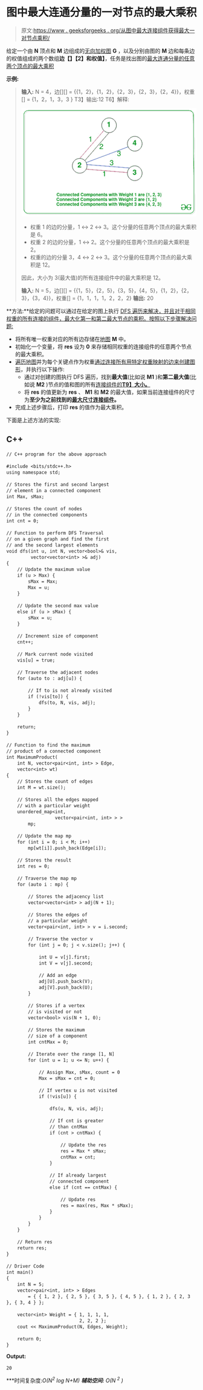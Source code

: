 # 图中最大连通分量的一对节点的最大乘积

> 原文:[https://www . geeksforgeeks . org/从图中最大连接组件获得最大一对节点乘积/](https://www.geeksforgeeks.org/maximum-product-of-a-pair-of-nodes-from-largest-connected-component-in-a-graph/)

给定一个由 **N** 顶点和 **M** 边组成的[无向加权图](https://www.geeksforgeeks.org/graph-and-its-representations/) **G** ，以及分别由图的 **M** 边和每条边的权值组成的两个数组**边【】【2】**和**权值】**，任务是找出图的[最大连通分量的任意两个顶点的最大乘积](https://www.geeksforgeeks.org/connected-components-in-an-undirected-graph/)

**示例:**

> **输入:** N = 4，边[][] = {{1，2}，{1，2}，{2，3}，{2，3}，{2，4}}，权重[] = {1，2，1，3，3 }
> T3】输出:12
> T6】解释:
> 
> [![](img/c69a7f4539cfa1ade29b84afaef44edd.png)](https://media.geeksforgeeks.org/wp-content/cdn-uploads/20210406152929/559949.jpg)
> 
> *   权重 1 的边的分量，1 ↔ 2 ↔ 3。这个分量的任意两个顶点的最大乘积是 6。
> *   权重 2 的边的分量，1 ↔ 2。这个分量的任意两个顶点的最大乘积是 2。
> *   权重的边的分量 3，4 ↔ 2 ↔ 3。这个分量的任意两个顶点的最大乘积是 12。
> 
> 因此，大小为 3(最大值)的所有连接组件中的最大乘积是 12。
> 
> **输入:** N = 5，边[][] = {{1，5}，{2，5}，{3，5}，{4，5}，{1，2}，{2，3}，{3，4}}，权重[] = {1，1，1，1，2，2，2}
> **输出:** 20

**方法:**给定的问题可以通过在给定的图上执行 [DFS 遍历来解决，并且对于相同权重的所有连接的组件，最大化第一和第二最大节点的乘积。按照以下步骤解决问题:](https://www.geeksforgeeks.org/depth-first-search-or-dfs-for-a-graph/)

*   将所有唯一权重对应的所有边存储在[地图](https://www.geeksforgeeks.org/map-associative-containers-the-c-standard-template-library-stl/) **M** 中。
*   初始化一个变量，将 **res** 设为 **0** 来存储相同权重的连接组件的任意两个节点的最大乘积。
*   [遍历地图](https://www.geeksforgeeks.org/traversing-a-map-or-unordered_map-in-cpp-stl/)并为每个关键点作为权重[通过连接所有用特定权重映射的边来创建图形](https://www.geeksforgeeks.org/graph-and-its-representations/)，并执行以下操作:
    *   通过对创建的图执行 DFS 遍历，找到**最大值**(比如说 **M1** )和**第二最大值**(比如说 **M2** )节点的值和图的所有[连接组件的**T9】大小。**](https://www.geeksforgeeks.org/connected-components-in-an-undirected-graph/)
    *   将 **res** 的值更新为 **res** 、 **M1** 和 **M2** 的最大值，如果当前连接组件的尺寸为**至少为之前找到的[最大尺寸连接组件](https://www.geeksforgeeks.org/largest-connected-component-on-a-grid/)。**
*   完成上述步骤后，打印 **res** 的值作为最大乘积。

下面是上述方法的实现:

## C++

```
// C++ program for the above approach

#include <bits/stdc++.h>
using namespace std;

// Stores the first and second largest
// element in a connected component
int Max, sMax;

// Stores the count of nodes
// in the connected components
int cnt = 0;

// Function to perform DFS Traversal
// on a given graph and find the first
// and the second largest elements
void dfs(int u, int N, vector<bool>& vis,
         vector<vector<int> >& adj)
{
    // Update the maximum value
    if (u > Max) {
        sMax = Max;
        Max = u;
    }

    // Update the second max value
    else if (u > sMax) {
        sMax = u;
    }

    // Increment size of component
    cnt++;

    // Mark current node visited
    vis[u] = true;

    // Traverse the adjacent nodes
    for (auto to : adj[u]) {

        // If to is not already visited
        if (!vis[to]) {
            dfs(to, N, vis, adj);
        }
    }

    return;
}

// Function to find the maximum
// product of a connected component
int MaximumProduct(
    int N, vector<pair<int, int> > Edge,
    vector<int> wt)
{
    // Stores the count of edges
    int M = wt.size();

    // Stores all the edges mapped
    // with a particular weight
    unordered_map<int,
                  vector<pair<int, int> > >
        mp;

    // Update the map mp
    for (int i = 0; i < M; i++)
        mp[wt[i]].push_back(Edge[i]);

    // Stores the result
    int res = 0;

    // Traverse the map mp
    for (auto i : mp) {

        // Stores the adjacency list
        vector<vector<int> > adj(N + 1);

        // Stores the edges of
        // a particular weight
        vector<pair<int, int> > v = i.second;

        // Traverse the vector v
        for (int j = 0; j < v.size(); j++) {

            int U = v[j].first;
            int V = v[j].second;

            // Add an edge
            adj[U].push_back(V);
            adj[V].push_back(U);
        }

        // Stores if a vertex
        // is visited or not
        vector<bool> vis(N + 1, 0);

        // Stores the maximum
        // size of a component
        int cntMax = 0;

        // Iterate over the range [1, N]
        for (int u = 1; u <= N; u++) {

            // Assign Max, sMax, count = 0
            Max = sMax = cnt = 0;

            // If vertex u is not visited
            if (!vis[u]) {

                dfs(u, N, vis, adj);

                // If cnt is greater
                // than cntMax
                if (cnt > cntMax) {

                    // Update the res
                    res = Max * sMax;
                    cntMax = cnt;
                }

                // If already largest
                // connected component
                else if (cnt == cntMax) {

                    // Update res
                    res = max(res, Max * sMax);
                }
            }
        }
    }

    // Return res
    return res;
}

// Driver Code
int main()
{
    int N = 5;
    vector<pair<int, int> > Edges
        = { { 1, 2 }, { 2, 5 }, { 3, 5 }, { 4, 5 }, { 1, 2 }, { 2, 3 }, { 3, 4 } };

    vector<int> Weight = { 1, 1, 1, 1,
                           2, 2, 2 };
    cout << MaximumProduct(N, Edges, Weight);

    return 0;
}
```

**Output:** 

```
20
```

***时间复杂度:**O(N<sup>2</sup>* log N+M)*
***辅助空间:** O(N <sup>2</sup> )*